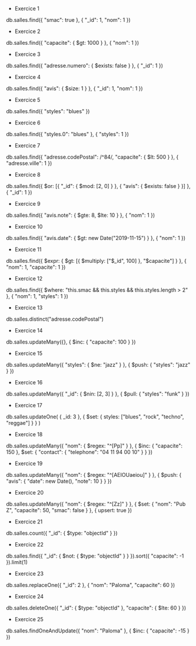 - Exercice 1

db.salles.find({ "smac": true }, { "_id": 1, "nom": 1 })

- Exercice 2

db.salles.find({ "capacite": { $gt: 1000 } }, { "nom": 1 })

- Exercice 3

db.salles.find({ "adresse.numero": { $exists: false } }, { "_id": 1 })

- Exercice 4

db.salles.find({ "avis": { $size: 1 } }, { "_id": 1, "nom": 1 })

- Exercice 5

db.salles.find({ "styles": "blues" })

- Exercice 6

db.salles.find({ "styles.0": "blues" }, { "styles": 1 })

- Exercice 7

db.salles.find({ "adresse.codePostal": /^84/, "capacite": { $lt: 500 } }, { "adresse.ville": 1 })

- Exercice 8

db.salles.find({ $or: [{ "_id": { $mod: [2, 0] } }, { "avis": { $exists: false } }] }, { "_id": 1 })

- Exercice 9

db.salles.find({ "avis.note": { $gte: 8, $lte: 10 } }, { "nom": 1 })

- Exercice 10

db.salles.find({ "avis.date": { $gt: new Date("2019-11-15") } }, { "nom": 1 })

- Exercice 11

db.salles.find({ $expr: { $gt: [{ $multiply: ["$_id", 100] }, "$capacite"] } }, { "nom": 1, "capacite": 1 })

- Exercice 12 

db.salles.find({ $where: "this.smac && this.styles && this.styles.length > 2" }, { "nom": 1, "styles": 1 })

- Exercice 13

db.salles.distinct("adresse.codePostal")

- Exercice 14

db.salles.updateMany({}, { $inc: { "capacite": 100 } })

- Exercice 15

db.salles.updateMany({ "styles": { $ne: "jazz" } }, { $push: { "styles": "jazz" } })

- Exercice 16

db.salles.updateMany({ "_id": { $nin: [2, 3] } }, { $pull: { "styles": "funk" } })

- Exercice 17 

db.salles.updateOne(
  { _id: 3 },
  { $set: { styles: ["blues", "rock", "techno", "reggae"] } }
)

- Exercice 18 

db.salles.updateMany({ "nom": { $regex: "^[Pp]" } }, { $inc: { "capacite": 150 }, $set: { "contact": { "telephone": "04 11 94 00 10" } } })

- Exercice 19

db.salles.updateMany({ "nom": { $regex: "^[AEIOUaeiou]" } }, { $push: { "avis": { "date": new Date(), "note": 10 } } })

- Exercice 20

db.salles.updateMany({ "nom": { $regex: "^[Zz]" } }, { $set: { "nom": "Pub Z", "capacite": 50, "smac": false } }, { upsert: true })

- Exercice 21 

db.salles.count({ "_id": { $type: "objectId" } })

- Exercice 22

db.salles.find({ "_id": { $not: { $type: "objectId" } } }).sort({ "capacite": -1 }).limit(1)

- Exercice 23

db.salles.replaceOne({ "_id": 2 }, { "nom": "Paloma", "capacite": 60 })

- Exercice 24

db.salles.deleteOne({ "_id": { $type: "objectId" }, "capacite": { $lte: 60 } })

- Exercice 25

db.salles.findOneAndUpdate({ "nom": "Paloma" }, { $inc: { "capacite": -15 } })